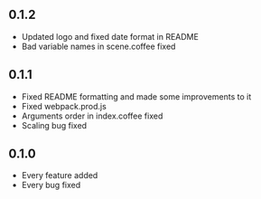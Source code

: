 ## 0.1.2
* Updated logo and fixed date format in README
* Bad variable names in scene.coffee fixed

## 0.1.1
* Fixed README formatting and made some improvements to it
* Fixed webpack.prod.js
* Arguments order in index.coffee fixed
* Scaling bug fixed

## 0.1.0
* Every feature added
* Every bug fixed

